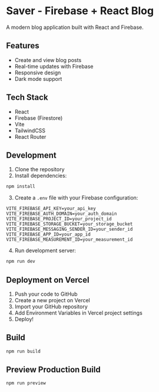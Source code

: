 # Saver - Firebase + React Blog

A modern blog application built with React and Firebase.

## Features
- Create and view blog posts
- Real-time updates with Firebase
- Responsive design
- Dark mode support

## Tech Stack
- React
- Firebase (Firestore)
- Vite
- TailwindCSS
- React Router

## Development
1. Clone the repository
2. Install dependencies:
```bash
npm install
```
3. Create a `.env` file with your Firebase configuration:
```env
VITE_FIREBASE_API_KEY=your_api_key
VITE_FIREBASE_AUTH_DOMAIN=your_auth_domain
VITE_FIREBASE_PROJECT_ID=your_project_id
VITE_FIREBASE_STORAGE_BUCKET=your_storage_bucket
VITE_FIREBASE_MESSAGING_SENDER_ID=your_sender_id
VITE_FIREBASE_APP_ID=your_app_id
VITE_FIREBASE_MEASUREMENT_ID=your_measurement_id
```
4. Run development server:
```bash
npm run dev
```

## Deployment on Vercel
1. Push your code to GitHub
2. Create a new project on Vercel
3. Import your GitHub repository
4. Add Environment Variables in Vercel project settings
5. Deploy!

## Build
```bash
npm run build
```

## Preview Production Build
```bash
npm run preview
```